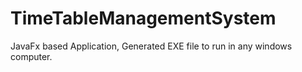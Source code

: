 # TimeTableManagementSystem
JavaFx based Application, Generated EXE file to run in any windows computer.
